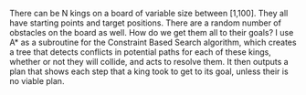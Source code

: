 There can be N kings on a board of variable size between [1,100]. They all have starting points and target positions. There are a random number of obstacles on the board as well. How do we get them all to their goals?
I use A* as a subroutine for the Constraint Based Search algorithm, which creates a tree that detects conflicts in potential paths for each of these kings, whether or not they will collide, and acts to resolve them. 
It then outputs a plan that shows each step that a king took to get to its goal, unless their is no viable plan. 
